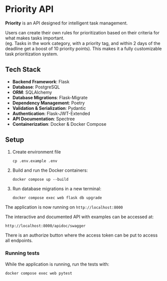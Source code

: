 # Priority API

**Priority** is an API designed for intelligent task management. 

Users can create their own rules for prioritization based on their criteria for what makes tasks important. \
(eg. Tasks in the work category, with a priority tag, and within 2 days of the deadline get a boost of 10 priority points). 
This makes it a fully customizable task prioritization system.


## Tech Stack

-   **Backend Framework**: Flask
-   **Database**: PostgreSQL
-   **ORM**: SQLAlchemy
-   **Database Migrations**: Flask-Migrate
-   **Dependency Management**: Poetry
-   **Validation & Serialization**: Pydantic
-   **Authentication**: Flask-JWT-Extended
-   **API Documentation**: Spectree
-   **Containerization**: Docker & Docker Compose


## Setup

1. Create environment file

    ```
    cp .env.example .env
    ```

2. Build and run the Docker containers:

    ```
    docker compose up --build
    ``` 

3. Run database migrations in a new terminal:
    
    ```
    docker compose exec web flask db upgrade
    ```

The application is now running on `http://localhost:8000`

The interactive and documented API with examples can be accessed at: 

```http://localhost:8000/apidoc/swagger```

There is an authorize button where the access token can be put to access all endpoints.


### Running tests
While the application is running, run the tests with:
    
```
docker compose exec web pytest
```